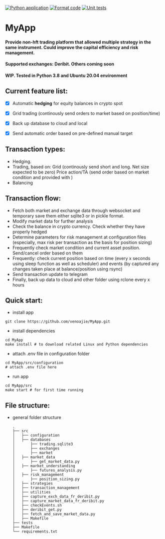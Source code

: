 [![Python application](https://github.com/venoajie/MyApp/actions/workflows/python-app.yml/badge.svg)](https://github.com/venoajie/MyApp/actions/workflows/python-app.yml)
[![Format code](https://github.com/venoajie/MyApp/actions/workflows/format.yml/badge.svg)](https://github.com/venoajie/MyApp/actions/workflows/format.yml)
[![Unit tests](https://github.com/venoajie/MyApp/actions/workflows/coverage.yml/badge.svg)](https://github.com/venoajie/MyApp/actions/workflows/coverage.yml)

# MyApp
#### Provide non-hft trading platform that allowed multiple strategy in the same instrument. Could improve the capital efficiency and risk management.

#### Supported exchanges: Deribit. Others coming soon

#### WIP. Tested in Python 3.8 and Ubuntu 20.04 environment

## Current feature list:
- [x] Automatic **hedging** for equity balances in crypto spot
- [x] Grid trading (continously send orders to market based on position/time)
- [x] Back up database to cloud and local
- [x] Send automatic order based on pre-defined manual target


## Transaction types:
- Hedging.
- Trading, based on:
    Grid (continously send short and long. Net size expected to be zero)
    Price action/TA (send order based on market condition and provided with )
- Balancing


## Transaction flow:
- Fetch both market and exchange data through websocket and temporary save them either sqlite3 or in pickle format.
- Modify market data for further analysis
- Check the balance in crypto currency. Check whether they have properly hedged
- Determine parameters for risk management at configuration files (especially, max risk per transaction as the basis for position sizing)
- Frequently check market condition and current asset position. Send/cancel order based on them
- Frequently: check current position based on time (every x seconds using sleep function as well as scheduler) and events (by captured any changes taken place at balance/position using rsync)
- Send transaction update to telegram
- Finally, back up data to cloud and other folder using rclone every x hours

## Quick start:
- install app 
```shell 
git clone https://github.com/venoajie/MyApp.git
``` 
- install dependencies
```shell 
cd MyApp
make install # to download related Linux and Python dependencies
``` 
- attach .env file in configuration folder
```shell 
cd MyApp/src/configuration
# attach .env file here
``` 
- run app
```shell 
cd MyApp/src
make start # for first time running
``` 

## File structure:

- general folder structure

    ```
    .
    ├── src
    │   ├── configuration
    │   ├── databases
    │       ├── trading.sqlite3
    │       ├── exchanges
    │       ├── market
    │   ├── market_data
    │       ├── get_market_data.py
    │   ├── market_understanding
    │       ├── futures_analysis.py
    │   ├── risk_management
    │       ├── position_sizing.py
    │   ├── strategies
    │   ├── transaction_management
    │   ├── utilities
    │   ├── capture_exch_data_fr_deribit.py
    │   ├── capture_market_data_fr_deribit.py
    │   ├── checkEvents.sh
    │   ├── deribit_get.py
    │   ├── fetch_and_save_market_data.py
    │   ├── Makefile
    ├── tests
    ├── Makefile
    └── requirements.txt
    ```
